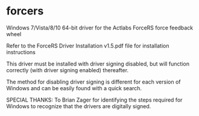 forcers
=======

Windows 7/Vista/8/10 64-bit driver for the Actlabs ForceRS force feedback wheel

Refer to the ForceRS Driver Installation v1.5.pdf file for installation instructions

This driver must be installed with driver signing disabled, but will function correctly (with driver signing enabled) thereafter.

The method for disabling driver signing is different for each version of Windows and can be easily found with a quick search.

SPECIAL THANKS: To Brian Zager for identifying the steps required for Windows to recognize that the drivers are digitally signed.
